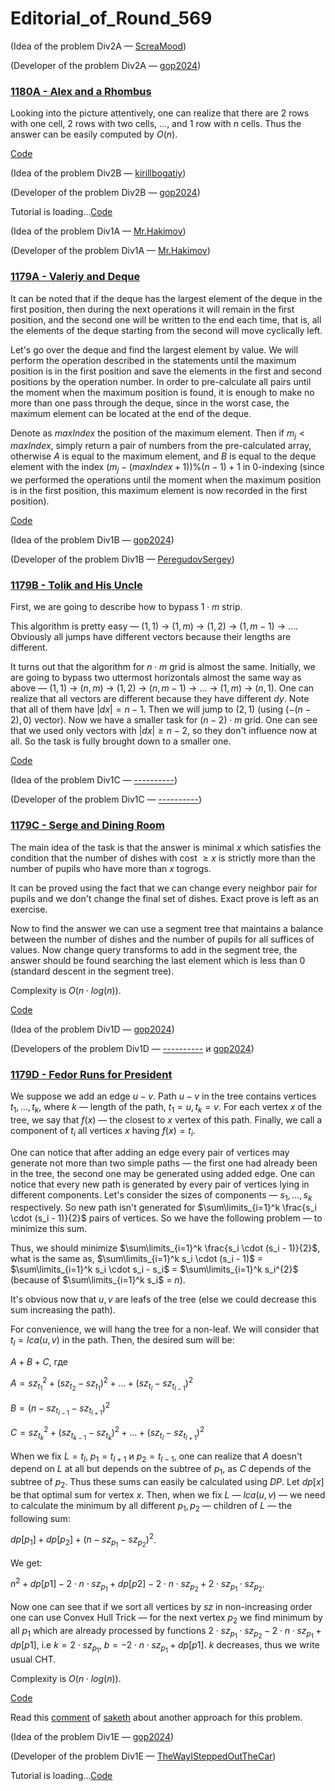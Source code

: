 # Editorial_of_Round_569

(Idea of the problem Div2A — [ScreaMood](https://codeforces.com/profile/ScreaMood "Pupil ScreaMood"))

(Developer of the problem Div2A — [gop2024](https://codeforces.com/profile/gop2024 "Grandmaster gop2024"))

 
### [1180A - Alex and a Rhombus](https://codeforces.com/contest/1180/problem/A "Codeforces Round 569 (Div. 2)")

Looking into the picture attentively, one can realize that there are $2$ rows with one cell, $2$ rows with two cells, ..., and $1$ row with $n$ cells. Thus the answer can be easily computed by $O(n)$.

[Code](https://codeforces.com/https://pastebin.com/VBHHSSxH)

(Idea of the problem Div2B — [kirillbogatiy](https://codeforces.com/profile/kirillbogatiy "Expert kirillbogatiy"))

(Developer of the problem Div2B — [gop2024](https://codeforces.com/profile/gop2024 "Grandmaster gop2024"))

 Tutorial is loading...[Code](https://codeforces.com/https://pastebin.com/bhHsLaS5)

(Idea of the problem Div1A — [Mr.Hakimov](https://codeforces.com/profile/Mr.Hakimov "Expert Mr.Hakimov"))

(Developer of the problem Div1A — [Mr.Hakimov](https://codeforces.com/profile/Mr.Hakimov "Expert Mr.Hakimov"))

 
### [1179A - Valeriy and Deque](../problems/A._Valeriy_and_Deque.md "Codeforces Round 569 (Div. 1)")

It can be noted that if the deque has the largest element of the deque in the first position, then during the next operations it will remain in the first position, and the second one will be written to the end each time, that is, all the elements of the deque starting from the second will move cyclically left.

Let's go over the deque and find the largest element by value. We will perform the operation described in the statements until the maximum position is in the first position and save the elements in the first and second positions by the operation number. In order to pre-calculate all pairs until the moment when the maximum position is found, it is enough to make no more than one pass through the deque, since in the worst case, the maximum element can be located at the end of the deque.

Denote as $maxIndex$ the position of the maximum element. Then if $m_j <maxIndex$, simply return a pair of numbers from the pre-calculated array, otherwise $A$ is equal to the maximum element, and $B$ is equal to the deque element with the index $(m_j - (maxIndex + 1)) \% (n - 1) + 1$ in $0$-indexing (since we performed the operations until the moment when the maximum position is in the first position, this maximum element is now recorded in the first position).

[Code](https://codeforces.com/https://pastebin.com/kxKypDbq)

(Idea of the problem Div1B — [gop2024](https://codeforces.com/profile/gop2024 "Grandmaster gop2024"))

(Developer of the problem Div1B — [PeregudovSergey](https://codeforces.com/profile/PeregudovSergey "Candidate Master PeregudovSergey"))

 
### [1179B - Tolik and His Uncle](../problems/B._Tolik_and_His_Uncle.md "Codeforces Round 569 (Div. 1)")

First, we are going to describe how to bypass $1 \cdot m$ strip.

This algorithm is pretty easy — $(1, 1)$ -> $(1, m)$ -> $(1, 2)$ -> $(1, m-1)$ -> $\ldots$. Obviously all jumps have different vectors because their lengths are different.

It turns out that the algorithm for $n \cdot m$ grid is almost the same. Initially, we are going to bypass two uttermost horizontals almost the same way as above — $(1, 1)$ -> $(n, m)$ -> $(1, 2)$ -> $(n, m-1)$ -> $\ldots$ -> $(1, m)$ -> $(n, 1)$. One can realize that all vectors are different because they have different $dy$. Note that all of them have $|dx| = n-1$. Then we will jump to $(2, 1)$ (using $(-(n-2), 0)$ vector). Now we have a smaller task for $(n-2) \cdot m$ grid. One can see that we used only vectors with $|dx| \geq n-2$, so they don't influence now at all. So the task is fully brought down to a smaller one.

[Code](https://codeforces.com/https://pastebin.com/j422DSMn)

(Idea of the problem Div1C — [----------](https://codeforces.com/profile/---------- "Master ----------"))

(Developer of the problem Div1C — [----------](https://codeforces.com/profile/---------- "Master ----------"))

 
### [1179C - Serge and Dining Room](../problems/C._Serge_and_Dining_Room.md "Codeforces Round 569 (Div. 1)")

The main idea of the task is that the answer is minimal $x$ which satisfies the condition that the number of dishes with cost $\geq x$ is strictly more than the number of pupils who have more than $x$ togrogs. 

It can be proved using the fact that we can change every neighbor pair for pupils and we don't change the final set of dishes. Exact prove is left as an exercise.

Now to find the answer we can use a segment tree that maintains a balance between the number of dishes and the number of pupils for all suffices of values. Now change query transforms to add in the segment tree, the answer should be found searching the last element which is less than $0$ (standard descent in the segment tree).

Complexity is $O(n \cdot log(n)$).

[Code](https://codeforces.com/https://pastebin.com/j3QeZZma)

(Idea of the problem Div1D — [gop2024](https://codeforces.com/profile/gop2024 "Grandmaster gop2024"))

(Developers of the problem Div1D — [----------](https://codeforces.com/profile/---------- "Master ----------") и [gop2024](https://codeforces.com/profile/gop2024 "Grandmaster gop2024"))

 
### [1179D - Fedor Runs for President](../problems/D._Fedor_Runs_for_President.md "Codeforces Round 569 (Div. 1)")

We suppose we add an edge $u-v$. Path $u-v$ in the tree contains vertices $t_1, \ldots, t_k$, where $k$ — length of the path, $t_1 = u, t_k = v$. For each vertex $x$ of the tree, we say that $f(x)$ — the closest to $x$ vertex of this path. Finally, we call a component of $t_i$ all vertices $x$ having $f(x) = t_i$. 

One can notice that after adding an edge every pair of vertices may generate not more than two simple paths — the first one had already been in the tree, the second one may be generated using added edge. One can notice that every new path is generated by every pair of vertices lying in different components. Let's consider the sizes of components — $s_1, \ldots, s_k$ respectively. So new path isn't generated for $\sum\limits_{i=1}^k \frac{s_i \cdot (s_i - 1)}{2}$ pairs of vertices. So we have the following problem — to minimize this sum.

Thus, we should minimize $\sum\limits_{i=1}^k \frac{s_i \cdot (s_i - 1)}{2}$, what is the same as, $\sum\limits_{i=1}^k s_i \cdot (s_i - 1)$ = $\sum\limits_{i=1}^k s_i \cdot s_i - s_i$ = $\sum\limits_{i=1}^k s_i^{2}$ (because of $\sum\limits_{i=1}^k s_i$ = $n$).

It's obvious now that $u, v$ are leafs of the tree (else we could decrease this sum increasing the path).

For convenience, we will hang the tree for a non-leaf. We will consider that $t_l = lca(u, v)$ in the path. Then, the desired sum will be:

$A + B + C$, где

$A = sz_{t_1}^{2} + (sz_{t_2} - sz_{t_1})^{2} + \ldots + (sz_{t_l} - sz_{t_{l-1}})^{2}$

$B = (n - sz_{t_{l-1}} - sz_{t_{l+1}})^{2}$

$C = sz_{t_k}^{2} + (sz_{t_{k-1}} - sz_{t_k})^{2} + \ldots + (sz_{t_l} - sz_{t_{l+1}})^{2}$

When we fix $L = t_l$, $p_1 = t_{l+1}$ и $p_2 = t_{l-1}$, one can realize that $A$ doesn't depend on $L$ at all but depends on the subtree of $p_1$, as $C$ depends of the subtree of $p_2$. Thus these sums can easily be calculated using $DP$. Let $dp[x]$ be that optimal sum for vertex $x$. Then, when we fix $L$ — $lca(u, v)$ — we need to calculate the minimum by all different $p_1, p_2$ — children of $L$ — the following sum:

$dp[p_1] + dp[p_2] + (n - sz_{p_1} - sz_{p_2})^{2}$.

We get:

$n^{2} + dp[p1] - 2 \cdot n \cdot sz_{p_1} + dp[p2] - 2 \cdot n \cdot sz_{p_2} + 2 \cdot sz_{p_1} \cdot sz_{p_2}$.

Now one can see that if we sort all vertices by $sz$ in non-increasing order one can use Convex Hull Trick — for the next vertex $p_2$ we find minimum by all $p_1$ which are already processed by functions $2 \cdot sz_{p_1} \cdot sz_{p_2} - 2 \cdot n \cdot sz_{p_1} + dp[p1]$, i.e $k = 2 \cdot sz_{p_1}$, $b = - 2 \cdot n \cdot sz_{p_1} + dp[p1]$. $k$ decreases, thus we write usual CHT.

Complexity is $O(n \cdot log(n))$.

[Code](https://codeforces.com/https://pastebin.com/geB0YuUd)

Read this [comment](Editorial_of_Round_569.md?#comment-521242) of [saketh](https://codeforces.com/profile/saketh "Grandmaster saketh") about another approach for this problem.

(Idea of the problem Div1E — [gop2024](https://codeforces.com/profile/gop2024 "Grandmaster gop2024"))

(Developer of the problem Div1E — [TheWayISteppedOutTheCar](https://codeforces.com/profile/TheWayISteppedOutTheCar "International Master TheWayISteppedOutTheCar"))

 Tutorial is loading...[Code](https://codeforces.com/https://pastebin.com/MBNScSnA)

